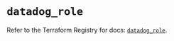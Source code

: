 # `datadog_role`

Refer to the Terraform Registry for docs: [`datadog_role`](https://registry.terraform.io/providers/datadog/datadog/3.60.1/docs/resources/role).
